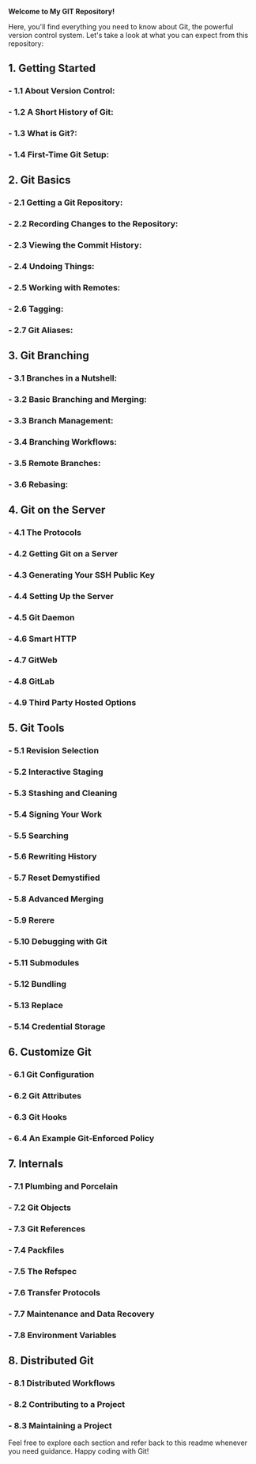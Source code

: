 **Welcome to My GIT Repository!**

Here, you'll find everything you need to know about Git, the powerful version control system. Let's take a look at what you can expect from this repository:

## 1. Getting Started
### - **1.1 About Version Control:**
### - **1.2 A Short History of Git:**
### - **1.3 What is Git?:**
### - **1.4 First-Time Git Setup:**

## 2. Git Basics
### - **2.1 Getting a Git Repository:**
### - **2.2 Recording Changes to the Repository:**
### - **2.3 Viewing the Commit History:**
### - **2.4 Undoing Things:**
### - **2.5 Working with Remotes:**
### - **2.6 Tagging:**
### - **2.7 Git Aliases:**

## 3. Git Branching
### - **3.1 Branches in a Nutshell:**
### - **3.2 Basic Branching and Merging:**
### - **3.3 Branch Management:**
### - **3.4 Branching Workflows:**
### - **3.5 Remote Branches:**
### - **3.6 Rebasing:**

## 4. Git on the Server
### - **4.1 The Protocols**
### - **4.2 Getting Git on a Server**
### - **4.3 Generating Your SSH Public Key**
### - **4.4 Setting Up the Server**
### - **4.5 Git Daemon**
### - **4.6 Smart HTTP**
### - **4.7 GitWeb**
### - **4.8 GitLab**
### - **4.9 Third Party Hosted Options**

## 5. Git Tools
### - **5.1 Revision Selection**
### - **5.2 Interactive Staging**
### - **5.3 Stashing and Cleaning**
### - **5.4 Signing Your Work**
### - **5.5 Searching**
### - **5.6 Rewriting History**
### - **5.7 Reset Demystified**
### - **5.8 Advanced Merging**
### - **5.9 Rerere**
### - **5.10 Debugging with Git**
### - **5.11 Submodules**
### - **5.12 Bundling**
### - **5.13 Replace**
### - **5.14 Credential Storage**

## 6. Customize Git
### - **6.1 Git Configuration**
### - **6.2 Git Attributes**
### - **6.3 Git Hooks**
### - **6.4 An Example Git-Enforced Policy**

## 7. Internals
### - **7.1 Plumbing and Porcelain**
### - **7.2 Git Objects**
### - **7.3 Git References**
### - **7.4 Packfiles**
### - **7.5 The Refspec**
### - **7.6 Transfer Protocols**
### - **7.7 Maintenance and Data Recovery**
### - **7.8 Environment Variables**

## 8. Distributed Git
### - **8.1 Distributed Workflows**
### - **8.2 Contributing to a Project**
### - **8.3 Maintaining a Project**

Feel free to explore each section and refer back to this readme whenever you need guidance. Happy coding with Git!